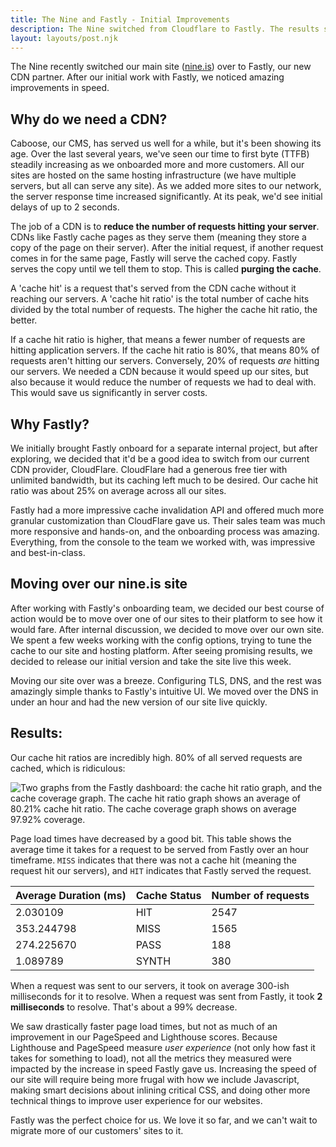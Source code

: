 ```yaml
---
title: The Nine and Fastly - Initial Improvements
description: The Nine switched from Cloudflare to Fastly. The results surprised us (in a good way).
layout: layouts/post.njk
---
```


The Nine recently switched our main site ([nine.is](https://nine.is)) over to Fastly, our new CDN partner. After our initial work with Fastly, we noticed amazing improvements in speed.

## Why do we need a CDN?

Caboose, our CMS, has served us well for a while, but it's been showing its age. Over the last several years, we've seen our time to first byte (TTFB) steadily increasing as we onboarded more and more customers. All our sites are hosted on the same hosting infrastructure (we have multiple servers, but all can serve any site). As we added more sites to our network, the server response time increased significantly. At its peak, we'd see initial delays of up to 2 seconds.

The job of a CDN is to **reduce the number of requests hitting your server**. CDNs like Fastly cache pages as they serve them (meaning they store a copy of the page on their server). After the initial request, if another request comes in for the same page, Fastly will serve the cached copy. Fastly serves the copy until we tell them to stop. This is called **purging the cache**.

A 'cache hit' is a request that's served from the CDN cache without it reaching our servers. A 'cache hit ratio' is the total number of cache hits divided by the total number of requests. The higher the cache hit ratio, the better.

If a cache hit ratio is higher, that means a fewer number of requests are hitting application servers. If the cache hit ratio is 80%, that means 80% of requests aren't hitting our servers. Conversely, 20% of requests *are* hitting our servers. We needed a CDN because it would speed up our sites, but also because it would reduce the number of requests we had to deal with. This would save us significantly in server costs.

## Why Fastly?

We initially brought Fastly onboard for a separate internal project, but after exploring, we decided that it'd be a good idea to switch from our current CDN provider, CloudFlare. CloudFlare had a generous free tier with unlimited bandwidth, but its caching left much to be desired. Our cache hit ratio was about 25% on average across all our sites.

Fastly had a more impressive cache invalidation API and offered much more granular customization than CloudFlare gave us. Their sales team was much more responsive and hands-on, and the onboarding process was amazing. Everything, from the console to the team we worked with, was impressive and best-in-class.

## Moving over our nine.is site

After working with Fastly's onboarding team, we decided our best course of action would be to move over one of our sites to their platform to see how it would fare. After internal discussion, we decided to move over our own site. We spent a few weeks working with the config options, trying to tune the cache to our site and hosting platform. After seeing promising results, we decided to release our initial version and take the site live this week.

Moving our site over was a breeze. Configuring TLS, DNS, and the rest was amazingly simple thanks to Fastly's intuitive UI. We moved over the DNS in under an hour and had the new version of our site live quickly. 

## Results:

Our cache hit ratios are incredibly high. 80% of all served requests are cached, which is ridiculous:

![Two graphs from the Fastly dashboard: the cache hit ratio graph, and the cache coverage graph. The cache hit ratio graph shows an average of 80.21% cache hit ratio. The cache coverage graph shows on average 97.92% coverage.](https://publish-01.obsidian.md/access/fb80b5478f2116d805b6dbe13b776532/Images/Pasted%20image%2020210319151436.png)

Page load times have decreased by a good bit. This table shows the average time it takes for a request to be served from Fastly over an hour timeframe. `MISS` indicates that there was not a cache hit (meaning the request hit our servers), and `HIT` indicates that Fastly served the request.

| Average Duration (ms) | Cache Status | Number of requests |
|:--|:--|:--|
| 2.030109  | HIT | 2547 |
| 353.244798 | MISS | 1565 |
| 274.225670 | PASS | 188 |
| 1.089789 | SYNTH | 380 |

When a request was sent to our servers, it took on average 300-ish milliseconds for it to resolve. When a request was sent from Fastly, it took **2 milliseconds** to resolve. That's about a 99% decrease.

We saw drastically faster page load times, but not as much of an improvement in our PageSpeed and Lighthouse scores. Because Lighthouse and PageSpeed measure *user experience* (not only how fast it takes for something to load), not all the metrics they measured were impacted by the increase in speed Fastly gave us. Increasing the speed of our site will require being more frugal with how we include Javascript, making smart decisions about inlining critical CSS, and doing other more technical things to improve user experience for our websites.

Fastly was the perfect choice for us. We love it so far, and we can't wait to migrate more of our customers' sites to it.
